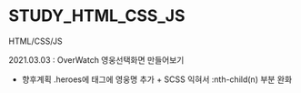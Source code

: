 # STUDY_HTML_CSS_JS

HTML/CSS/JS

2021.03.03 : OverWatch 영웅선택화면 만들어보기

- 향후계획 .heroes에 <span>태그에 영웅명 추가 + SCSS 익혀서 :nth-child(n) 부분 완화

